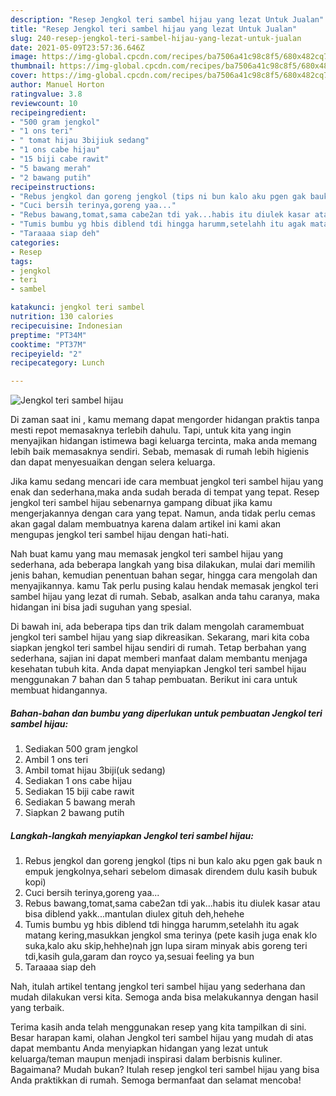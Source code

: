 ```yaml
---
description: "Resep Jengkol teri sambel hijau yang lezat Untuk Jualan"
title: "Resep Jengkol teri sambel hijau yang lezat Untuk Jualan"
slug: 240-resep-jengkol-teri-sambel-hijau-yang-lezat-untuk-jualan
date: 2021-05-09T23:57:36.646Z
image: https://img-global.cpcdn.com/recipes/ba7506a41c98c8f5/680x482cq70/jengkol-teri-sambel-hijau-foto-resep-utama.jpg
thumbnail: https://img-global.cpcdn.com/recipes/ba7506a41c98c8f5/680x482cq70/jengkol-teri-sambel-hijau-foto-resep-utama.jpg
cover: https://img-global.cpcdn.com/recipes/ba7506a41c98c8f5/680x482cq70/jengkol-teri-sambel-hijau-foto-resep-utama.jpg
author: Manuel Horton
ratingvalue: 3.8
reviewcount: 10
recipeingredient:
- "500 gram jengkol"
- "1 ons teri"
- " tomat hijau 3bijiuk sedang"
- "1 ons cabe hijau"
- "15 biji cabe rawit"
- "5 bawang merah"
- "2 bawang putih"
recipeinstructions:
- "Rebus jengkol dan goreng jengkol (tips ni bun kalo aku pgen gak bauk n empuk jengkolnya,sehari sebelom dimasak direndem dulu kasih bubuk kopi)"
- "Cuci bersih terinya,goreng yaa..."
- "Rebus bawang,tomat,sama cabe2an tdi yak...habis itu diulek kasar atau bisa diblend yakk...mantulan diulex gituh deh,hehehe"
- "Tumis bumbu yg hbis diblend tdi hingga harumm,setelahh itu agak matang kering,masukkan jengkol sma terinya (pete kasih juga enak klo suka,kalo aku skip,hehhe)nah jgn lupa siram minyak abis goreng teri tdi,kasih gula,garam dan royco ya,sesuai feeling ya bun"
- "Taraaaa siap deh"
categories:
- Resep
tags:
- jengkol
- teri
- sambel

katakunci: jengkol teri sambel 
nutrition: 130 calories
recipecuisine: Indonesian
preptime: "PT34M"
cooktime: "PT37M"
recipeyield: "2"
recipecategory: Lunch

---
```



![Jengkol teri sambel hijau](https://img-global.cpcdn.com/recipes/ba7506a41c98c8f5/680x482cq70/jengkol-teri-sambel-hijau-foto-resep-utama.jpg)

Di zaman  saat ini , kamu memang dapat mengorder hidangan praktis tanpa mesti repot memasaknya terlebih dahulu. Tapi, untuk kita yang ingin menyajikan hidangan istimewa bagi keluarga tercinta, maka anda memang lebih baik memasaknya sendiri. Sebab, memasak di rumah lebih higienis dan dapat menyesuaikan dengan selera keluarga.

Jika kamu sedang mencari ide cara membuat jengkol teri sambel hijau yang enak dan sederhana,maka anda sudah berada di tempat yang tepat. Resep jengkol teri sambel hijau  sebenarnya gampang dibuat jika kamu mengerjakannya dengan cara yang tepat. Namun, anda tidak perlu cemas akan gagal dalam membuatnya 
karena dalam artikel ini kami akan mengupas jengkol teri sambel hijau dengan hati-hati.  



Nah buat kamu yang mau memasak jengkol teri sambel hijau yang sederhana, ada beberapa langkah yang bisa dilakukan, mulai dari memilih jenis bahan, kemudian penentuan bahan segar, hingga cara mengolah dan menyajikannya. kamu Tak perlu pusing kalau hendak memasak jengkol teri sambel hijau yang lezat di rumah. Sebab, asalkan anda  tahu caranya, maka hidangan ini bisa jadi suguhan yang spesial.

Di bawah ini, ada beberapa tips dan trik dalam mengolah caramembuat jengkol teri sambel hijau yang siap dikreasikan. Sekarang, mari kita coba siapkan jengkol teri sambel hijau sendiri di rumah. Tetap berbahan yang sederhana, sajian ini dapat memberi manfaat dalam membantu menjaga kesehatan tubuh kita. Anda dapat menyiapkan Jengkol teri sambel hijau menggunakan 7 bahan dan 5 tahap pembuatan. Berikut ini cara untuk membuat hidangannya.

<!--inarticleads1-->

##### Bahan-bahan dan bumbu yang diperlukan untuk pembuatan Jengkol teri sambel hijau:

1. Sediakan 500 gram jengkol
1. Ambil 1 ons teri
1. Ambil  tomat hijau 3biji(uk sedang)
1. Sediakan 1 ons cabe hijau
1. Sediakan 15 biji cabe rawit
1. Sediakan 5 bawang merah
1. Siapkan 2 bawang putih




<!--inarticleads2-->

##### Langkah-langkah menyiapkan Jengkol teri sambel hijau:

1. Rebus jengkol dan goreng jengkol (tips ni bun kalo aku pgen gak bauk n empuk jengkolnya,sehari sebelom dimasak direndem dulu kasih bubuk kopi)
1. Cuci bersih terinya,goreng yaa...
1. Rebus bawang,tomat,sama cabe2an tdi yak...habis itu diulek kasar atau bisa diblend yakk...mantulan diulex gituh deh,hehehe
1. Tumis bumbu yg hbis diblend tdi hingga harumm,setelahh itu agak matang kering,masukkan jengkol sma terinya (pete kasih juga enak klo suka,kalo aku skip,hehhe)nah jgn lupa siram minyak abis goreng teri tdi,kasih gula,garam dan royco ya,sesuai feeling ya bun
1. Taraaaa siap deh




Nah, itulah artikel tentang  jengkol teri sambel hijau  yang sederhana dan mudah dilakukan versi kita. Semoga anda bisa melakukannya dengan hasil yang terbaik. 

Terima kasih anda telah menggunakan resep yang kita tampilkan di sini. Besar harapan kami, olahan  Jengkol teri sambel hijau yang mudah di atas dapat membantu Anda menyiapkan hidangan yang lezat untuk keluarga/teman maupun menjadi inspirasi dalam berbisnis kuliner. Bagaimana? Mudah bukan? Itulah resep jengkol teri sambel hijau yang bisa Anda praktikkan di rumah. Semoga bermanfaat dan selamat mencoba!

